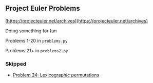 ## Project Euler Problems

[https://projecteuler.net/archives](https://projecteuler.net/archives)

Doing something for fun

Problems 1-20 in `problems.py`

Problems 21+ in `problems2.py`

### Skipped

* [Problem 24: Lexicographic permutations](https://projecteuler.net/problem=24)